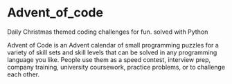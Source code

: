 # Advent_of_code
Daily Christmas themed coding challenges for fun. solved with Python

Advent of Code is an Advent calendar of small programming puzzles for a variety of skill sets and 
skill levels that can be solved in any programming language you like. People use them as a speed contest, 
interview prep, company training, university coursework, practice problems, or to challenge each other.
